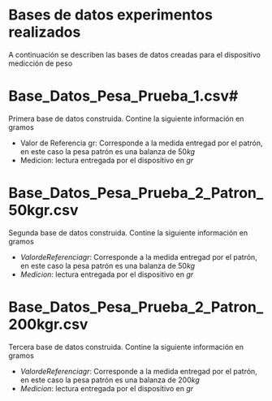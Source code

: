 # Bases de datos experimentos realizados

A continuación se describen las bases de datos creadas para el dispositivo medicción de peso

# Base_Datos_Pesa_Prueba_1.csv#

Primera base de datos construida. Contine la siguiente información en gramos

- Valor de Referencia gr: Corresponde a la medida entregad por el patrón, en este caso la pesa patrón es una balanza de $50kg$
- Medicion: lectura entregada por el dispositivo en $gr$

# Base_Datos_Pesa_Prueba_2_Patron_50kgr.csv

Segunda base de datos construida. Contine la siguiente información en gramos

- $Valor de Referencia gr$: Corresponde a la medida entregad por el patrón, en este caso la pesa patrón es una balanza de $50kg$
- $Medicion$: lectura entregada por el dispositivo en $gr$

# Base_Datos_Pesa_Prueba_2_Patron_200kgr.csv

Tercera base de datos construida. Contine la siguiente información en gramos

- $Valor de Referencia gr$: Corresponde a la medida entregad por el patrón, en este caso la pesa patrón es una balanza de $200kg$
- $Medicion$: lectura entregada por el dispositivo en $gr$

